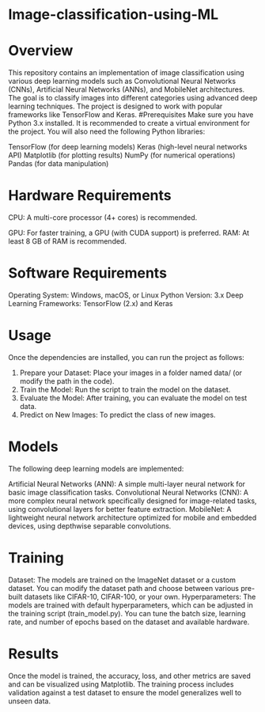 # Image-classification-using-ML
# Overview
This repository contains an implementation of image classification using various deep learning models such as Convolutional Neural Networks (CNNs), Artificial Neural Networks (ANNs), and MobileNet architectures. The goal is to classify images into different categories using advanced deep learning techniques. The project is designed to work with popular frameworks like TensorFlow and Keras.
#Prerequisites
Make sure you have Python 3.x installed. It is recommended to create a virtual environment for the project. You will also need the following Python libraries:

TensorFlow (for deep learning models)
Keras (high-level neural networks API)
Matplotlib (for plotting results)
NumPy (for numerical operations)
Pandas (for data manipulation)
# Hardware Requirements
CPU: A multi-core processor (4+ cores) is recommended.

GPU: For faster training, a GPU (with CUDA support) is preferred.
RAM: At least 8 GB of RAM is recommended.
# Software Requirements
Operating System: Windows, macOS, or Linux
Python Version: 3.x
Deep Learning Frameworks: TensorFlow (2.x) and Keras
# Usage
Once the dependencies are installed, you can run the project as follows:

1. Prepare your Dataset: Place your images in a folder named data/ (or modify the path in the code).
2. Train the Model: Run the script to train the model on the dataset.
3. Evaluate the Model: After training, you can evaluate the model on test data.
4. Predict on New Images: To predict the class of new images.
# Models
The following deep learning models are implemented:

Artificial Neural Networks (ANN): A simple multi-layer neural network for basic image classification tasks.
Convolutional Neural Networks (CNN): A more complex neural network specifically designed for image-related tasks, using convolutional layers for better feature extraction.
MobileNet: A lightweight neural network architecture optimized for mobile and embedded devices, using depthwise separable convolutions.
# Training
Dataset: The models are trained on the ImageNet dataset or a custom dataset. You can modify the dataset path and choose between various pre-built datasets like CIFAR-10, CIFAR-100, or your own.
Hyperparameters: The models are trained with default hyperparameters, which can be adjusted in the training script (train_model.py). You can tune the batch size, learning rate, and number of epochs based on the dataset and available hardware.
# Results
Once the model is trained, the accuracy, loss, and other metrics are saved and can be visualized using Matplotlib. The training process includes validation against a test dataset to ensure the model generalizes well to unseen data.
